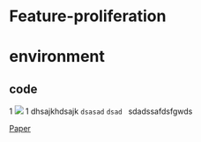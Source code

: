 # Feature-proliferation



environment
==
code
----
1
![](https://github.com/songc42/Feature-proliferation/edit/main/Impact_feature_proliferation.png)
1
dhsajkhdsajk `dsasad` `dsad ` sdadssafdsfgwds

[Paper](https://openaccess.thecvf.com/content/ICCV2023/html/Song_Feature_Proliferation_--_the_Cancer_in_StyleGAN_and_its_Treatments_ICCV_2023_paper.html) 
